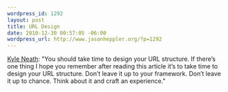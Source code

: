 ```yaml
--- 
wordpress_id: 1292
layout: post
title: URL Design
date: 2010-12-30 00:57:05 -06:00
wordpress_url: http://www.jasonheppler.org/?p=1292
---
```

<a href="http://warpspire.com/posts/url-design/">Kyle Neath</a>: "You should take time to design your URL structure. If there’s one thing I hope you remember after reading this article it’s to take time to design your URL structure. Don’t leave it up to your framework. Don’t leave it up to chance. Think about it and craft an experience."

